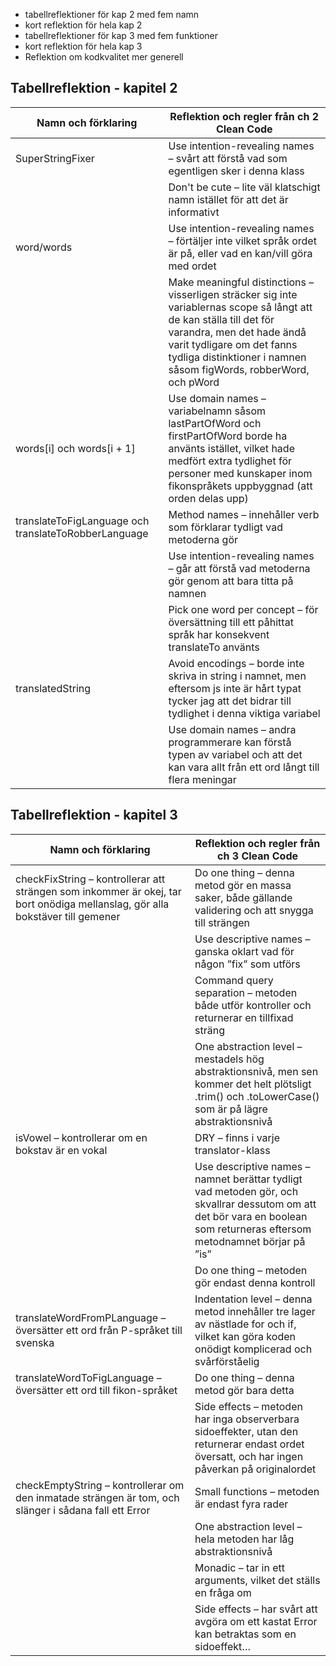 
- tabellreflektioner för kap 2 med fem namn
- kort reflektion för hela kap 2
- tabellreflektioner för kap 3 med fem funktioner
- kort reflektion för hela kap 3
- Reflektion om kodkvalitet mer generell


## Tabellreflektion - kapitel 2

| Namn och förklaring             | Reflektion och regler från ch 2 Clean Code                                             |
|---------------------------------|-------------------------------------------------------------------------------------------|
| SuperStringFixer                | Use intention-revealing names – svårt att förstå vad som egentligen sker i denna klass |
|                                 | Don't be cute – lite väl klatschigt namn istället för att det är informativt         |
| word/words                      | Use intention-revealing names – förtäljer inte vilket språk ordet är på, eller vad en kan/vill göra med ordet |
|                                 | Make meaningful distinctions – visserligen sträcker sig inte variablernas scope så långt att de kan ställa till det för varandra, men det hade ändå varit tydligare om det fanns tydliga distinktioner i namnen såsom figWords, robberWord, och pWord |
| words[i] och words[i + 1]        | Use domain names – variabelnamn såsom lastPartOfWord och firstPartOfWord borde ha använts istället, vilket hade medfört extra tydlighet för personer med kunskaper inom fikonspråkets uppbyggnad (att orden delas upp) |
| translateToFigLanguage och translateToRobberLanguage | Method names – innehåller verb som förklarar tydligt vad metoderna gör |
|                                 | Use intention-revealing names – går att förstå vad metoderna gör genom att bara titta på namnen |
|                                 | Pick one word per concept – för översättning till ett påhittat språk har konsekvent translateTo använts |
| translatedString                | Avoid encodings – borde inte skriva in string i namnet, men eftersom js inte är hårt typat tycker jag att det bidrar till tydlighet i denna viktiga variabel |
|                                 | Use domain names – andra programmerare kan förstå typen av variabel och att det kan vara allt från ett ord långt till flera meningar |


## Tabellreflektion - kapitel 3

| Namn och förklaring                        | Reflektion och regler från ch 3 Clean Code                                        |
|--------------------------------------------|----------------------------------------------------------------------------------|
| checkFixString – kontrollerar att strängen som inkommer är okej, tar bort onödiga mellanslag, gör alla bokstäver till gemener | Do one thing – denna metod gör en massa saker, både gällande validering och att snygga till strängen |
|                                             | Use descriptive names – ganska oklart vad för någon ”fix” som utförs |
|                                             | Command query separation – metoden både utför kontroller och returnerar en tillfixad sträng |
|                                             | One abstraction level – mestadels hög abstraktionsnivå, men sen kommer det helt plötsligt .trim() och .toLowerCase() som är på lägre abstraktionsnivå |
| isVowel – kontrollerar om en bokstav är en vokal | DRY – finns i varje translator-klass |
|                                             | Use descriptive names – namnet berättar tydligt vad metoden gör, och skvallrar dessutom om att det bör vara en boolean som returneras eftersom metodnamnet börjar på ”is” |
|                                             | Do one thing – metoden gör endast denna kontroll |
| translateWordFromPLanguage – översätter ett ord från P-språket till svenska | Indentation level – denna metod innehåller tre lager av nästlade for och if, vilket kan göra koden onödigt komplicerad och svårförståelig |
| translateWordToFigLanguage – översätter ett ord till fikon-språket | Do one thing – denna metod gör bara detta |
|                                             | Side effects – metoden har inga observerbara sidoeffekter, utan den returnerar endast ordet översatt, och har ingen påverkan på originalordet |
| checkEmptyString – kontrollerar om den inmatade strängen är tom, och slänger i sådana fall ett Error | Small functions – metoden är endast fyra rader |
|                                             | One abstraction level – hela metoden har låg abstraktionsnivå |
|                                             | Monadic – tar in ett arguments, vilket det ställs en fråga om |
|                                             | Side effects – har svårt att avgöra om ett kastat Error kan betraktas som en sidoeffekt… |


